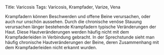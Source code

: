 Title: Varicosis
Tags: Varicosis, Krampfader, Varize, Vena

Krampfadern können Beschwerden und offene Beine verursachen, oder auch nur unschön aussehen. 
Durch die chronische venöse Stauung verursachen länger bestehende Krampfadern typische Veränderungen der Haut.
Diese Hautveränderungen werden häufig nicht mit dem Krampfaderleiden in Verbindung gebracht. 
In der Sprechstunde sieht man häufig chronische Hautveränderungen der Beine, deren Zusammenhang mit dem Krampfaderleiden nicht erkannt wurden. 
